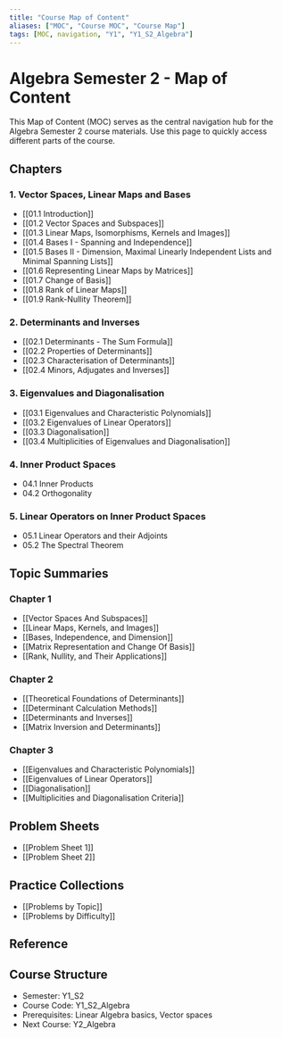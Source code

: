 ```yaml
---
title: "Course Map of Content"
aliases: ["MOC", "Course MOC", "Course Map"]
tags: [MOC, navigation, "Y1", "Y1_S2_Algebra"]
---
```


# Algebra Semester 2 - Map of Content

This Map of Content (MOC) serves as the central navigation hub for the Algebra Semester 2 course materials. Use this page to quickly access different parts of the course.

## Chapters

### 1. Vector Spaces, Linear Maps and Bases
- [[01.1 Introduction]]
- [[01.2 Vector Spaces and Subspaces]]
- [[01.3 Linear Maps, Isomorphisms, Kernels and Images]]
- [[01.4 Bases I - Spanning and Independence]]
- [[01.5 Bases II - Dimension, Maximal Linearly Independent Lists and Minimal Spanning Lists]]
- [[01.6 Representing Linear Maps by Matrices]]
- [[01.7 Change of Basis]]
- [[01.8 Rank of Linear Maps]]
- [[01.9 Rank-Nullity Theorem]]

### 2. Determinants and Inverses
- [[02.1 Determinants - The Sum Formula]]
- [[02.2 Properties of Determinants]]
- [[02.3 Characterisation of Determinants]]
- [[02.4 Minors, Adjugates and Inverses]]

### 3. Eigenvalues and Diagonalisation
- [[03.1 Eigenvalues and Characteristic Polynomials]]
- [[03.2 Eigenvalues of Linear Operators]]
- [[03.3 Diagonalisation]]
- [[03.4 Multiplicities of Eigenvalues and Diagonalisation]]

### 4. Inner Product Spaces
- 04.1 Inner Products
- 04.2 Orthogonality

### 5. Linear Operators on Inner Product Spaces
- 05.1 Linear Operators and their Adjoints
- 05.2 The Spectral Theorem

## Topic Summaries

### Chapter 1
- [[Vector Spaces And Subspaces]]
- [[Linear Maps, Kernels, and Images]]
- [[Bases, Independence, and Dimension]]
- [[Matrix Representation and Change Of Basis]]
- [[Rank, Nullity, and Their Applications]]

### Chapter 2
- [[Theoretical Foundations of Determinants]]
- [[Determinant Calculation Methods]]
- [[Determinants and Inverses]]
- [[Matrix Inversion and Determinants]]

### Chapter 3
- [[Eigenvalues and Characteristic Polynomials]]
- [[Eigenvalues of Linear Operators]]
- [[Diagonalisation]]
- [[Multiplicities and Diagonalisation Criteria]]

## Problem Sheets
- [[Problem Sheet 1]]
- [[Problem Sheet 2]]

## Practice Collections
- [[Problems by Topic]]
- [[Problems by Difficulty]]

## Reference


## Course Structure
- Semester: Y1_S2
- Course Code: Y1_S2_Algebra
- Prerequisites: Linear Algebra basics, Vector spaces
- Next Course: Y2_Algebra